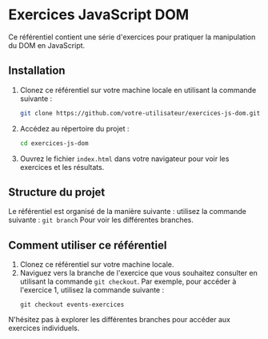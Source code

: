 # Exercices JavaScript DOM

Ce référentiel contient une série d'exercices pour pratiquer la manipulation du DOM en JavaScript.

## Installation

1. Clonez ce référentiel sur votre machine locale en utilisant la commande suivante :

    ```bash
    git clone https://github.com/votre-utilisateur/exercices-js-dom.git
    ```

2. Accédez au répertoire du projet :

    ```bash
    cd exercices-js-dom
    ```

3. Ouvrez le fichier `index.html` dans votre navigateur pour voir les exercices et les résultats.

## Structure du projet

Le référentiel est organisé de la manière suivante :
utilisez la commande suivante :
    ```
    git branch
    ```
Pour voir les différentes branches.

## Comment utiliser ce référentiel

1. Clonez ce référentiel sur votre machine locale.
2. Naviguez vers la branche de l'exercice que vous souhaitez consulter en utilisant la commande `git checkout`.
    Par exemple, pour accéder à l'exercice 1, utilisez la commande suivante :
    ```
    git checkout events-exercices
    ```

N'hésitez pas à explorer les différentes branches pour accéder aux exercices individuels.